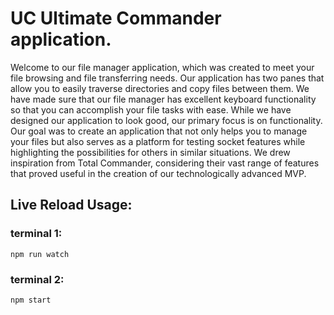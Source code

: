 # UC Ultimate Commander application.

Welcome to our file manager application, which was created to meet your file browsing and file transferring needs. Our application has two panes that allow you to easily traverse directories and copy files between them. We have made sure that our file manager has excellent keyboard functionality so that you can accomplish your file tasks with ease. While we have designed our application to look good, our primary focus is on functionality. Our goal was to create an application that not only helps you to manage your files but also serves as a platform for testing socket features while highlighting the possibilities for others in similar situations. We drew inspiration from Total Commander, considering their vast range of features that proved useful in the creation of our technologically advanced MVP.

## Live Reload Usage:

### terminal 1:

`npm run watch`

### terminal 2:

`npm start`
